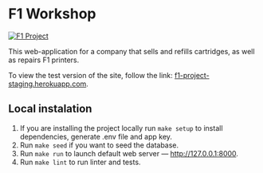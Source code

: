 # F1 Workshop

[![F1 Project](https://github.com/SabirIvaN/f1-project/actions/workflows/main.yml/badge.svg)](https://github.com/SabirIvaN/f1-project/actions/workflows/main.yml)


[//]: # (This web application is publicly available with the permission of F1.)

This web-application for a company that sells and refills cartridges, as well as repairs F1 printers.

To view the test version of the site, follow the link: [f1-project-staging.herokuapp.com](https://f1-project-staging.herokuapp.com).

## Local instalation

1. If you are installing the project locally run `make setup` to install dependencies, generate .env file and app key.
2. Run `make seed` if you want to seed the database.
3. Run `make run` to launch default web server — http://127.0.0.1:8000.
4. Run `make lint` to run linter and tests.
